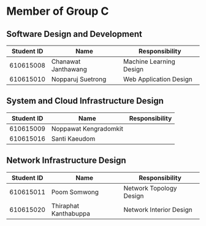 # Member of Group C

## Software Design and Development

| Student ID | Name                | Responsibility           |
| ---------- | ------------------- | ------------------------ |
| 610615008  | Chanawat Janthawang | Machine Learning Design  |
| 610615010  | Nopparuj Suetrong   | Web Application Design   |

## System and Cloud Infrastructure Design

| Student ID | Name                  | Responsibility |
| ---------- | --------------------- | -------------- |
| 610615009  | Noppawat Kengradomkit |                |
| 610615016  | Santi Kaeudom         |                |

## Network Infrastructure Design

| Student ID | Name                  | Responsibility           |
| ---------- | --------------------- | ------------------------ |
| 610615011  | Poom Somwong          | Network Topology Design  |
| 610615020  | Thiraphat Kanthabuppa | Network Interior Design  |
